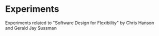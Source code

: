 # Experiments

Experiments related to "Software Design for Flexibility" by Chris Hanson and Gerald Jay Sussman
